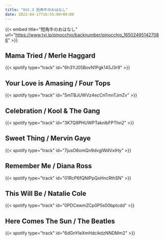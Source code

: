 ```yaml
---
title: "Vol.3 短角牛のおはなし"
date: 2022-04-17T16:55:00+09:00
---
```


{{< embed title="短角牛のおはなし" url="https://www.tvi.jp/pinocchio/backnumber/pinocchio_165024951427086" >}}

## Mama Tried / Merle Haggard
{{< spotify type="track" id="6h3YJ05BovN1Pgk145J3r9" >}}

## Your Love is Amasing / Four Tops
{{< spotify type="track" id="5mTBJUWVz4ecCnTmnTJmZv" >}}

## Celebration / Kool & The Gang
{{< spotify type="track" id="3K7Q9PHUWPTaknlbFPThn2" >}}

## Sweet Thing / Mervin Gaye
{{< spotify type="track" id="7jusO6omQn9dvglWdVxIHy" >}}

## Remember Me / Diana Ross
{{< spotify type="track" id="01RcP6fQNIPpQoHncRthSN" >}}

## This Will Be / Natalie Cole
{{< spotify type="track" id="0PDCewmZCp0P5s00bptcdd" >}}

## Here Comes The Sun / The Beatles
{{< spotify type="track" id="6dGnYIeXmHdcikdzNNDMm2" >}}
